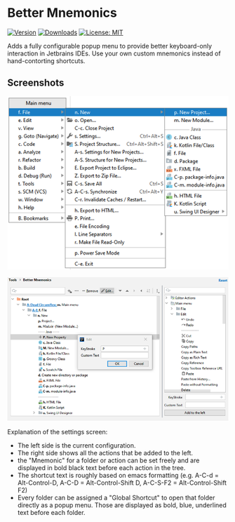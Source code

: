 # Better Mnemonics
[![Version](https://img.shields.io/jetbrains/plugin/v/14653-bettermnemonics?style=flat-square)](https://plugins.jetbrains.com/plugin/14653-bettermnemonics)
[![Downloads](https://img.shields.io/jetbrains/plugin/d/14653-bettermnemonics?style=flat-square)](https://plugins.jetbrains.com/plugin/14653-bettermnemonics)
[![License: MIT](https://img.shields.io/badge/License-MIT-yellow.svg?style=flat-square)](https://opensource.org/licenses/MIT)

Adds a fully configurable popup menu to provide better keyboard-only interaction in Jetbrains IDEs. Use your own custom mnemonics instead of hand-contorting shortcuts.

## Screenshots

![Open Popup Example](./doc/open_popup.png "Open Popup Example")

![Settings](./doc/settings.png "Settings")

Explanation of the settings screen:
* The left side is the current configuration.
* The right side shows all the actions that be added to the left.
* the "Mnemonic" for a folder or action can be set freely and are displayed in bold black text before each action in the tree.
* The shortcut text is roughly based on emacs formatting (e.g. A-C-d = Alt-Control-D, A-C-D = Alt-Control-Shift D, A-C-S-F2 = Alt-Control-Shift F2)
* Every folder can be assigned a "Global Shortcut" to open that folder directly as a popup menu. Those are displayed as bold, blue, underlined text before each folder.
